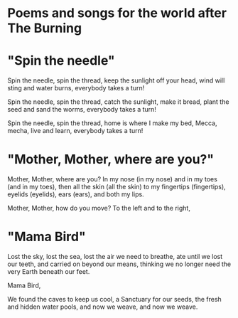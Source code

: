 # Poems and songs for the world after The Burning

# "Spin the needle"
Spin the needle, spin the thread,
keep the sunlight off your head,
wind will sting and water burns,
everybody takes a turn!

Spin the needle, spin the thread,
catch the sunlight, make it bread,
plant the seed and sand the worms,
everybody takes a turn!

Spin the needle, spin the thread,
home is where I make my bed,
Mecca, mecha, live and learn,
everybody takes a turn!

# "Mother, Mother, where are you?"

Mother, Mother, 
where are you?
In my nose (in my nose) and in my toes (and in my toes),
then all the skin (all the skin) to my fingertips (fingertips),
eyelids (eyelids), ears (ears), and both my lips.

Mother, Mother, 
how do you move?
To the left and to the right,



# "Mama Bird"
Lost the sky, lost the sea,
lost the air we need to breathe,
ate until we lost our teeth,
and carried on beyond our means,
thinking we no longer need
the very Earth beneath our feet.

Mama Bird, 





We found the caves to keep us cool,
a Sanctuary for our seeds,
the fresh and hidden water pools,
and now we weave, and now we weave. 

